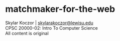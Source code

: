 # matchmaker-for-the-web
Skylar Koczor | skylarakoczor@lewisu.edu <br />
CPSC 20000-02: Intro To Computer Science <br />
All content is original <br />